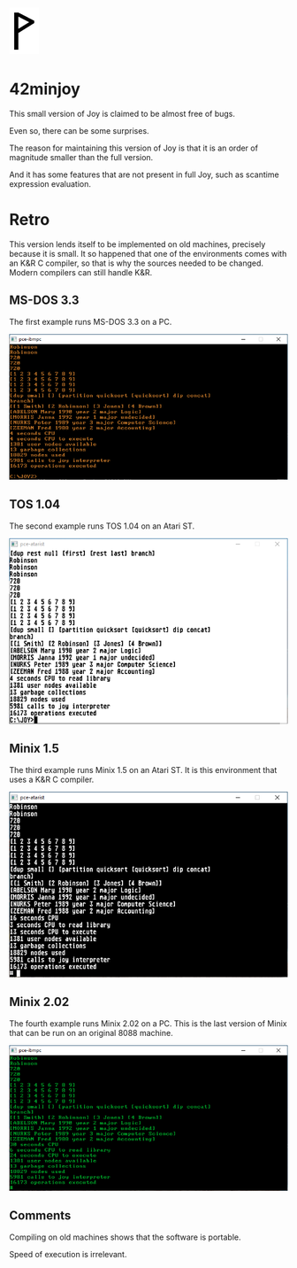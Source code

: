  ![](Wynn.PNG)
==============

42minjoy
========

This small version of Joy is claimed to be almost free of bugs.

Even so, there can be some surprises.

The reason for maintaining this version of Joy is that it is an order of
magnitude smaller than the full version.

And it has some features that are not present in full Joy, such as scantime
expression evaluation.

Retro
=====

This version lends itself to be implemented on old machines, precisely because
it is small. It so happened that one of the environments comes with an K&R C
compiler, so that is why the sources needed to be changed. Modern compilers
can still handle K&R.

MS-DOS 3.3
----------

The first example runs MS-DOS 3.3 on a PC.

 ![](MINJOY-pc-dos.PNG)

TOS 1.04
--------

The second example runs TOS 1.04 on an Atari ST.

 ![](MINJOY-atari.PNG)

Minix 1.5
---------

The third example runs Minix 1.5 on an Atari ST.
It is this environment that uses a K&R C compiler.

 ![](MINJOY-atari-minix.PNG)

Minix 2.02
----------

The fourth example runs Minix 2.02 on a PC.
This is the last version of Minix that can be run
on an original 8088 machine.

 ![](MINJOY-pc-minix.PNG)

Comments
--------

Compiling on old machines shows that the software
is portable.

Speed of execution is irrelevant.
